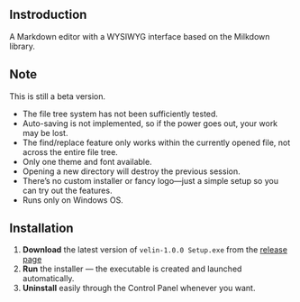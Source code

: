## Instroduction

A Markdown editor with a WYSIWYG interface based on the Milkdown library.

## Note

This is still a beta version.  
  
- The file tree system has not been sufficiently tested.  
- Auto-saving is not implemented, so if the power goes out, your work may be lost.  
- The find/replace feature only works within the currently opened file, not across the entire file tree.  
- Only one theme and font available.  
- Opening a new directory will destroy the previous session.
- There’s no custom installer or fancy logo—just a simple setup so you can try out the features.
- Runs only on Windows OS.

## Installation

1. **Download** the latest version of `velin-1.0.0 Setup.exe` from the [release page](https://github.com/Hyeonnam-J/velin/releases/latest)  
2. **Run** the installer — the executable is created and launched automatically.  
3. **Uninstall** easily through the Control Panel whenever you want.